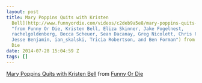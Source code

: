 ```yaml
---
layout: post
title: Mary Poppins Quits with Kristen
  Bell](http://www.funnyordie.com/videos/c2deb9a5e8/mary-poppins-quits-with-kristen-bell
  "from Funny Or Die, Kristen Bell, Eliza Skinner, Jake Fogelnest,
  rachelgoldenberg, Becca Scheuer, Sean Dacanay, Greg Nicolett, Chris Poole,
  Jesse Benjamin, ian_skalski, Tricia Robertson, and Ben Forman") from [Funny Or
  Die
date: 2014-07-28 15:04:59 Z
tags: []
---
```

[Mary Poppins Quits with Kristen Bell](http://www.funnyordie.com/videos/c2deb9a5e8/mary-poppins-quits-with-kristen-bell "from Funny Or Die, Kristen Bell, Eliza Skinner, Jake Fogelnest, rachelgoldenberg, Becca Scheuer, Sean Dacanay, Greg Nicolett, Chris Poole, Jesse Benjamin, ian_skalski, Tricia Robertson, and Ben Forman") from [Funny Or Die](http://www.funnyordie.com/funnyordie)
